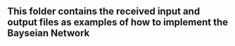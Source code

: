 ## This folder contains the received input and output files as examples of how to implement the Bayseian Network
